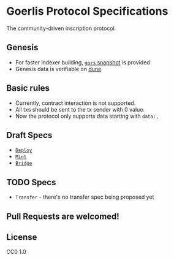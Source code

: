 # Goerlis Protocol Specifications

The community-driven inscription protocol.

## Genesis

* For faster indexer building, [`gors` snapshot](genesis/gors.json) is provided
* Genesis data is verifiable on [dune](https://dune.com/goerlis/goerlis)

## Basic rules

* Currently, contract interaction is not supported.
* All txs should be sent to the tx sender with 0 value.
* Now the protocol only supports data starting with `data:,`

## Draft Specs

* [`Deploy`](ops/deploy.md)
* [`Mint`](ops/mint.md)
* [`Bridge`](ops/bridge.md)

## TODO Specs

* `Transfer` - there's no transfer spec being proposed yet

## Pull Requests are welcomed!

## License

CC0 1.0
